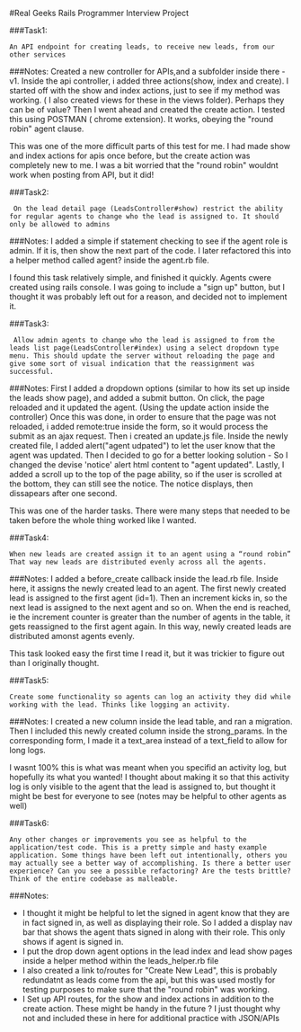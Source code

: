#Real Geeks Rails Programmer Interview Project

###Task1:
```shell
An API endpoint for creating leads, to receive new leads, from our other services
```
###Notes: 
Created a new controller for APIs,and a subfolder inside there - v1. Inside the api controller, i added three actions(show, index and create). I started off with the show and index actions, just to see if my method was working. ( I also created views for these in the views folder). Perhaps they can be of value? Then I went ahead and created the create action. I tested this using POSTMAN ( chrome extension). It works, obeying the "round robin" agent clause.

This was one of the more difficult parts of this test for me. I had made show and index actions for apis once before, but the create action was completely new to me. I was a bit worried that the "round robin" wouldnt work when posting from API, but it did!

###Task2:
```shell
 On the lead detail page (LeadsController#show) restrict the ability for regular agents to change who the lead is assigned to. It should only be allowed to admins
```
###Notes:
I added a simple if statement checking to see if the agent role is admin. If  it is, then show the next part of the code. I later refactored this into a helper method called agent? inside the agent.rb file.

I found this task relatively simple, and finished it quickly. Agents cwere created using rails console. I was going to include a "sign up" button, but I thought it was probably left out for a reason, and decided not to implement it.

###Task3:
```shell
 Allow admin agents to change who the lead is assigned to from the leads list page(LeadsController#index) using a select dropdown type menu. This should update the server without reloading the page and give some sort of visual indication that the reassignment was successful.
```
###Notes:
First I added a dropdown options (similar to how its set up inside the leads show page), and added a submit button. On click, the page reloaded and it updated the agent. (Using the update action inside the controller) Once this was done, in order to ensure that the page was not reloaded, i added remote:true inside the form, so it would process the submit as an ajax request. Then i created an update.js file. Inside the newly created file, I added alert("agent udpated") to let the user know that the agent was updated. Then I decided to go for a better looking solution - So I changed the devise 'notice' alert html content to "agent updated". Lastly, I added a scroll up to the top of the page ability, so if the user is scrolled at the bottom, they can still see the notice. The notice displays, then dissapears after one second.

This was one of the harder tasks. There were many steps that needed to be taken before the whole thing worked like I wanted.

###Task4:
```shell
When new leads are created assign it to an agent using a “round robin” That way new leads are distributed evenly across all the agents.
```
###Notes:
I added a before_create callback inside the lead.rb file. Inside here, it assigns the newly created lead to an agent. The first newly created lead is assigned to the first agent (id=1). Then an increment kicks in, so the next lead is assigned to the next agent and so on. When the end is reached, ie the increment counter is greater than the number of agents in the table, it gets reassigned to the first agent again. In this way, newly created leads are distributed amonst agents evenly. 

This task looked easy the first time I read it, but it was trickier to figure out than I originally thought. 



###Task5:
```shell
Create some functionality so agents can log an activity they did while working with the lead. Thinks like logging an activity.
```
###Notes:
I created a new column inside the lead table, and ran a migration. Then I included this newly created column inside the strong_params. In the corresponding form, I made it a text_area instead of a text_field to allow for long logs. 

I wasnt 100% this is what was meant when you specifid an activity log, but hopefully its what you wanted! I thought about making it so that this activity log is only visible to the agent that the lead is assigned to, but thought it might be best for everyone to see (notes may be helpful to other agents as well)


###Task6: 
```shell
Any other changes or improvements you see as helpful to the application/test code. This is a pretty simple and hasty example application. Some things have been left out intentionally, others you may actually see a better way of accomplishing. Is there a better user experience? Can you see a possible refactoring? Are the tests brittle? Think of the entire codebase as malleable.
```
###Notes:
* I thought it might be helpful to let the signed in agent know that they are in fact signed in, as well as displaying their role. So I added a display nav bar that shows the agent thats signed in along with their role. This only shows if agent is signed in.
* I put the drop down agent options in the lead index and lead show pages inside a helper method within the leads_helper.rb file
* I also created a link to/routes for "Create New Lead", this is probably redundatnt as leads come from the api, but this was used mostly for testing purposes to make sure that the "round robin" was working. 
* I Set up API routes, for the show and index actions in addition to the create action. These might be handy in the future ? I just thought why not and included these in here for additional practice with JSON/APIs

